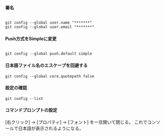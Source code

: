﻿#### 署名


```git

git config --global user.name "*******"
git config --global user.email "*******"

```


#### Push方式をSimpleに変更


```git

git config --global push.default simple

```



#### 日本語ファイル名のエスケープを回避する


```git
git config --global core.quotepath false

```



#### 設定の確認


```git
git config --list
```

#### コマンドプロンプトの設定
[右クリック] -> [プロパティ] -> [フォント] を一旦開いて閉じる。
これでコンソールで日本語が表示されるようになる。
